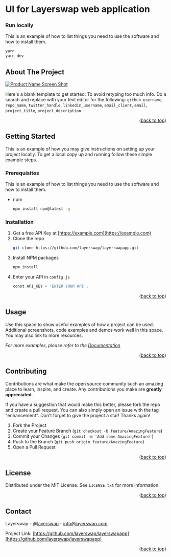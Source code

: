 
<br />
<div align="left">
  <h1 align="left">UI for Layerswap web application</h1>
</div>

### Run locally

This is an example of how to list things you need to use the software and how to install them.
  ```sh
  yarn
  yarn dev 
  ```




<!-- ABOUT THE PROJECT -->
## About The Project

[![Product Name Screen Shot][product-screenshot]](https://example.com)

Here's a blank template to get started: To avoid retyping too much info. Do a search and replace with your text editor for the following: `github_username`, `repo_name`, `twitter_handle`, `linkedin_username`, `email_client`, `email`, `project_title`, `project_description`

<p align="right">(<a href="#readme-top">back to top</a>)</p>



<!-- GETTING STARTED -->
## Getting Started

This is an example of how you may give instructions on setting up your project locally.
To get a local copy up and running follow these simple example steps.

### Prerequisites

This is an example of how to list things you need to use the software and how to install them.
* npm
  ```sh
  npm install npm@latest -g
  ```

### Installation

1. Get a free API Key at [https://example.com](https://example.com)
2. Clone the repo
   ```sh
   git clone https://github.com/layerswap/layerswapapp.git
   ```
3. Install NPM packages
   ```sh
   npm install
   ```
4. Enter your API in `config.js`
   ```js
   const API_KEY = 'ENTER YOUR API';
   ```

<p align="right">(<a href="#readme-top">back to top</a>)</p>



<!-- USAGE EXAMPLES -->
## Usage

Use this space to show useful examples of how a project can be used. Additional screenshots, code examples and demos work well in this space. You may also link to more resources.

_For more examples, please refer to the [Documentation](https://example.com)_

<p align="right">(<a href="#readme-top">back to top</a>)</p>



<!-- CONTRIBUTING -->
## Contributing

Contributions are what make the open source community such an amazing place to learn, inspire, and create. Any contributions you make are **greatly appreciated**.

If you have a suggestion that would make this better, please fork the repo and create a pull request. You can also simply open an issue with the tag "enhancement".
Don't forget to give the project a star! Thanks again!

1. Fork the Project
2. Create your Feature Branch (`git checkout -b feature/AmazingFeature`)
3. Commit your Changes (`git commit -m 'Add some AmazingFeature'`)
4. Push to the Branch (`git push origin feature/AmazingFeature`)
5. Open a Pull Request

<p align="right">(<a href="#readme-top">back to top</a>)</p>



<!-- LICENSE -->
## License

Distributed under the MIT License. See `LICENSE.txt` for more information.

<p align="right">(<a href="#readme-top">back to top</a>)</p>



<!-- CONTACT -->
## Contact

Layerswap - [@layerswap](https://twitter.com/layerswap) - info@layerswap.com

Project Link: [https://github.com/layerswap/layerswapapp](https://github.com/layerswap/layerswapapp)

<p align="right">(<a href="#readme-top">back to top</a>)</p>


<!-- MARKDOWN LINKS & IMAGES -->
<!-- https://www.markdownguide.org/basic-syntax/#reference-style-links -->
[contributors-shield]: https://img.shields.io/github/contributors/layerswap/layerswapapp.svg?style=for-the-badge
[contributors-url]: https://github.com/layerswap/layerswapapp/graphs/contributors
[forks-shield]: https://img.shields.io/github/forks/layerswap/layerswapapp.svg?style=for-the-badge
[forks-url]: https://github.com/layerswap/layerswapapp/network/members
[stars-shield]: https://img.shields.io/github/stars/layerswap/layerswapapp.svg?style=for-the-badge
[stars-url]: https://github.com/layerswap/layerswapapp/stargazers
[issues-shield]: https://img.shields.io/github/issues/layerswap/layerswapapp.svg?style=for-the-badge
[issues-url]: https://github.com/layerswap/layerswapapp/issues
[license-shield]: https://img.shields.io/github/license/layerswap/layerswapapp.svg?style=for-the-badge
[license-url]: https://github.com/layerswap/layerswapapp/blob/master/LICENSE.txt
[linkedin-shield]: https://img.shields.io/badge/-LinkedIn-black.svg?style=for-the-badge&logo=linkedin&colorB=555
[linkedin-url]: https://www.linkedin.com/company/layerswap/
[product-screenshot]: public/opengraph.jpgß